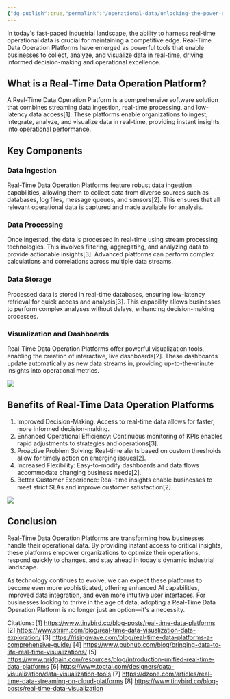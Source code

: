 ```yaml
---
{"dg-publish":true,"permalink":"/operational-data/unlocking-the-power-of-real-time-data-operation-platforms/","tags":["Architecture","OperationalData"]}
---
```


In today's fast-paced industrial landscape, the ability to harness real-time operational data is crucial for maintaining a competitive edge. Real-Time Data Operation Platforms have emerged as powerful tools that enable businesses to collect, analyze, and visualize data in real-time, driving informed decision-making and operational excellence.

## What is a Real-Time Data Operation Platform?

A Real-Time Data Operation Platform is a comprehensive software solution that combines streaming data ingestion, real-time processing, and low-latency data access[1]. These platforms enable organizations to ingest, integrate, analyze, and visualize data in real-time, providing instant insights into operational performance.

## Key Components

### Data Ingestion
Real-Time Data Operation Platforms feature robust data ingestion capabilities, allowing them to collect data from diverse sources such as databases, log files, message queues, and sensors[2]. This ensures that all relevant operational data is captured and made available for analysis.

### Data Processing
Once ingested, the data is processed in real-time using stream processing technologies. This involves filtering, aggregating, and analyzing data to provide actionable insights[3]. Advanced platforms can perform complex calculations and correlations across multiple data streams.

### Data Storage
Processed data is stored in real-time databases, ensuring low-latency retrieval for quick access and analysis[3]. This capability allows businesses to perform complex analyses without delays, enhancing decision-making processes.

### Visualization and Dashboards
Real-Time Data Operation Platforms offer powerful visualization tools, enabling the creation of interactive, live dashboards[2]. These dashboards update automatically as new data streams in, providing up-to-the-minute insights into operational metrics.

![](https://i.imgur.com/h1JD7sR.png)

## Benefits of Real-Time Data Operation Platforms

1. Improved Decision-Making: Access to real-time data allows for faster, more informed decision-making.
2. Enhanced Operational Efficiency: Continuous monitoring of KPIs enables rapid adjustments to strategies and operations[3].
3. Proactive Problem Solving: Real-time alerts based on custom thresholds allow for timely action on emerging issues[2].
4. Increased Flexibility: Easy-to-modify dashboards and data flows accommodate changing business needs[2].
5. Better Customer Experience: Real-time insights enable businesses to meet strict SLAs and improve customer satisfaction[2].

![](https://i.imgur.com/JQQxaFr.png)
## Conclusion

Real-Time Data Operation Platforms are transforming how businesses handle their operational data. By providing instant access to critical insights, these platforms empower organizations to optimize their operations, respond quickly to changes, and stay ahead in today's dynamic industrial landscape.

As technology continues to evolve, we can expect these platforms to become even more sophisticated, offering enhanced AI capabilities, improved data integration, and even more intuitive user interfaces. For businesses looking to thrive in the age of data, adopting a Real-Time Data Operation Platform is no longer just an option—it's a necessity.

Citations:
[1] https://www.tinybird.co/blog-posts/real-time-data-platforms
[2] https://www.striim.com/blog/real-time-data-visualization-data-exploration/
[3] https://risingwave.com/blog/real-time-data-platforms-a-comprehensive-guide/
[4] https://www.pubnub.com/blog/bringing-data-to-life-real-time-visualizations/
[5] https://www.gridgain.com/resources/blog/introduction-unified-real-time-data-platforms
[6] https://www.toptal.com/designers/data-visualization/data-visualization-tools
[7] https://dzone.com/articles/real-time-data-streaming-on-cloud-platforms
[8] https://www.tinybird.co/blog-posts/real-time-data-visualization